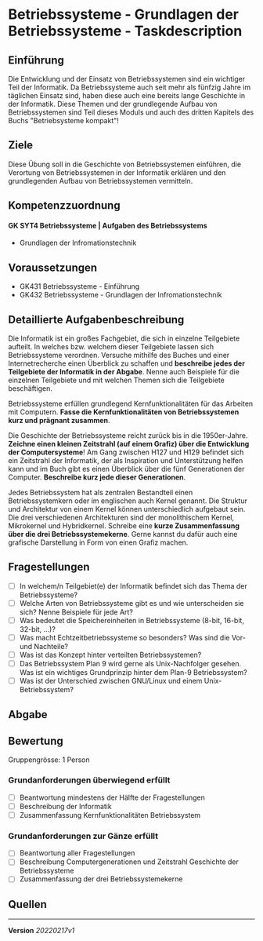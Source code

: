 

# Betriebssysteme - Grundlagen der Betriebssysteme - Taskdescription

## Einführung
Die Entwicklung und der Einsatz von Betriebssystemen sind ein wichtiger Teil der Informatik. Da Betriebssysteme auch seit mehr als fünfzig Jahre im täglichen Einsatz sind, haben diese auch eine bereits lange Geschichte in der Informatik. Diese Themen und der grundlegende Aufbau von Betriebssystemen sind Teil dieses Moduls und auch des dritten Kapitels des Buchs "Betriebsysteme kompakt"!

## Ziele

Diese Übung soll in die Geschichte von Betriebssystemen einführen, die Verortung von Betriebssystemen in der Informatik erklären und den grundlegenden Aufbau von Betriebssystemen vermitteln.

## Kompetenzzuordnung
#### GK SYT4 Betriebssysteme | Aufgaben des Betriebssystems 
* Grundlagen der Infromationstechnik

## Voraussetzungen
* GK431 Betriebssysteme - Einführung
* GK432 Betriebssysteme - Grundlagen der Infromationstechnik

## Detaillierte Aufgabenbeschreibung
Die Informatik ist ein großes Fachgebiet, die sich in einzelne Teilgebiete aufteilt. In welches bzw. welchem dieser Teilgebiete lassen sich Betriebssysteme verordnen. Versuche mithilfe des Buches und einer Internetrecherche einen Überblick zu schaffen und **beschreibe jedes der Teilgebiete der Informatik in der Abgabe**. Nenne auch Beispiele für die einzelnen Teilgebiete und mit welchen Themen sich die Teilgebiete beschäftigen.

Betriebssysteme erfüllen grundlegend Kernfunktionalitäten für das Arbeiten mit Computern. **Fasse die Kernfunktionalitäten von Betriebssystemen kurz und prägnant zusammen**.

Die Geschichte der Betriebssysteme reicht zurück bis in die 1950er-Jahre. **Zeichne einen kleinen Zeitstrahl (auf einem Grafiz) über die Entwicklung der Computersysteme**! Am Gang zwischen H127 und H129 befindet sich ein Zeitstrahl der Informatik, der als Inspiration und Unterstützung helfen kann und im Buch gibt es einen Überblick über die fünf Generationen der Computer. **Beschreibe kurz jede dieser Generationen**.

Jedes Betriebssystem hat als zentralen Bestandteil einen Betriebssystemkern oder im englischen auch Kernel genannt. Die Struktur und Architektur von einem Kernel können unterschiedlich aufgebaut sein. Die drei verschiedenen Architekturen sind der monolithischem Kernel, Mikrokernel und Hybridkernel. Schreibe eine **kurze Zusammenfassung über die drei Betriebssystemekerne**. Gerne kannst du dafür auch eine grafische Darstellung in Form von einen Grafiz machen.

## Fragestellungen

- [ ] In welchem/n Teilgebiet(e) der Informatik befindet sich das Thema der Betriebssysteme?
- [ ] Welche Arten von Betriebssysteme gibt es und wie unterscheiden sie sich? Nenne Beispiele für jede Art?
- [ ] Was bedeutet die Speichereinheiten in Betriebssysteme (8-bit, 16-bit, 32-bit, ...)?
- [ ] Was macht Echtzeitbetriebssysteme so besonders? Was sind die Vor- und Nachteile?
- [ ] Was ist das Konzept hinter verteilten Betriebssystemen? 
- [ ] Das Betriebssystem Plan 9 wird gerne als Unix-Nachfolger gesehen. Was ist ein wichtiges Grundprinzip hinter dem Plan-9 Betriebssystem?
- [ ] Was ist der Unterschied zwischen GNU/Linux und einem Unix-Betriebssystem?

## Abgabe
## Bewertung
Gruppengrösse: 1 Person
### Grundanforderungen **überwiegend erfüllt**

- [ ] Beantwortung mindestens der Hälfte der Fragestellungen
- [ ] Beschreibung der Informatik
- [ ] Zusammenfassung Kernfunktionalitäten Betriebssystem

### Grundanforderungen **zur Gänze erfüllt**

- [ ] Beantwortung aller Fragestellungen
- [ ] Beschreibung Computergenerationen und Zeitstrahl Geschichte der Betriebssysteme
- [ ] Zusammenfassung der drei Betriebssystemekerne

## Quellen


---
**Version** *20220217v1*

